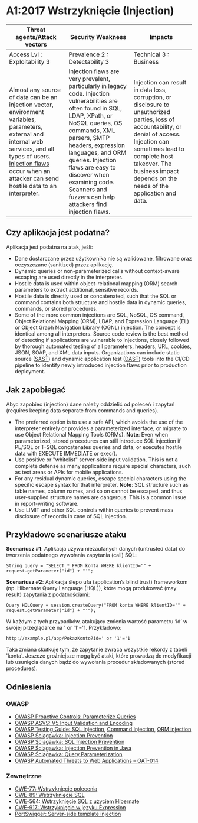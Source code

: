 # A1:2017 Wstrzyknięcie (Injection)

| Threat agents/Attack vectors | Security Weakness           | Impacts               |
| -- | -- | -- |
| Access Lvl : Exploitability 3 | Prevalence 2 : Detectability 3 | Technical 3 : Business |
| Almost any source of data can be an injection vector, environment variables, parameters, external and internal web services, and all types of users. [Injection flaws](https://www.owasp.org/index.php/Injection_Flaws) occur when an attacker can send hostile data to an interpreter. | Injection flaws are very prevalent, particularly in legacy code. Injection vulnerabilities are often found in SQL, LDAP, XPath, or NoSQL queries, OS commands, XML parsers, SMTP headers, expression languages, and ORM queries. Injection flaws are easy to discover when examining code. Scanners and fuzzers can help attackers find injection flaws. |Injection can result in data loss, corruption, or disclosure to unauthorized parties, loss of accountability, or denial of access. Injection can sometimes lead to complete host takeover. The business impact depends on the needs of the application and data.|


## Czy aplikacja jest podatna?

Aplikacja jest podatna na atak, jeśli:

* Dane dostarczane przez użytkownika nie są walidowane, filtrowane oraz oczyszczane (sanitized) przez aplikację.
* Dynamic queries or non-parameterized calls without context-aware escaping are used directly in the interpreter.  
* Hostile data is used within object-relational mapping (ORM) search parameters to extract additional, sensitive records.
* Hostile data is directly used or concatenated, such that the SQL or command contains both structure and hostile data in dynamic queries, commands, or stored procedures.
* Some of the more common injections are SQL, NoSQL, OS command, Object Relational Mapping (ORM), LDAP, and Expression Language (EL) or Object Graph Navigation Library (OGNL) injection. The concept is identical among all interpreters. Source code review is the best method of detecting if applications are vulnerable to injections, closely followed by thorough automated testing of all parameters, headers, URL, cookies, JSON, SOAP, and XML data inputs. Organizations can include static source ([SAST](https://www.owasp.org/index.php/Source_Code_Analysis_Tools)) and dynamic application test ([DAST](https://www.owasp.org/index.php/Category:Vulnerability_Scanning_Tools)) tools into the CI/CD pipeline to identify newly introduced injection flaws prior to production deployment.

## Jak zapobiegać

Abyc zapobiec (injection) dane należy oddzielić od poleceń i zapytań (requires keeping data separate from commands and queries).

* The preferred option is to use a safe API, which avoids the use of the interpreter entirely or provides a parameterized interface, or migrate to use Object Relational Mapping Tools (ORMs). **Note**: Even when parameterized, stored procedures can still introduce SQL injection if PL/SQL or T-SQL concatenates queries and data, or executes hostile data with EXECUTE IMMEDIATE or exec().
* Use positive or "whitelist" server-side input validation. This is not a complete defense as many applications require special characters, such as text areas or APIs for mobile applications.
* For any residual dynamic queries, escape special characters using the specific escape syntax for that interpreter. **Note**: SQL structure such as table names, column names, and so on cannot be escaped, and thus user-supplied structure names are dangerous. This is a common issue in report-writing software.
* Use LIMIT and other SQL controls within queries to prevent mass disclosure of records in case of SQL injection.

## Przykładowe scenariusze ataku 

**Scenariusz #1**: Aplikacja używa niezaufanych danych (untrusted data) do tworzenia podatnego wywołania zapytania (call) SQL:

`String query = "SELECT * FROM konta WHERE klientID='" + request.getParameter("id") + "'";`

**Scenariusz #2**: Aplikacja ślepo ufa (application’s blind trust) frameworkom (np. Hibernate Query Language (HQL)), które mogą produkować (may result) zapytania z podatnościami:

`Query HQLQuery = session.createQuery("FROM konta WHERE klientID='" + request.getParameter("id") + "'");`

W każdym z tych przypadków, atakujący zmienia wartość parametru ‘id’ w swojej przeglądarce na ' or '1'='1. Przykładowo:

`http://example.pl/app/PokazKonto?id=' or '1'='1`

Taka zmiana skutkuje tym, że zapytanie zwraca wszystkie rekordy z tabeli 'konta'. Jeszcze groźniejsze mogą być ataki, które prowadzą do modyfikacji lub usunięcia danych bądź do wywołania procedur składowanych (stored procedures).

## Odniesienia

### OWASP

* [OWASP Proactive Controls: Parameterize Queries](https://www.owasp.org/index.php/OWASP_Proactive_Controls#2:_Parameterize_Queries)
* [OWASP ASVS: V5 Input Validation and Encoding](https://www.owasp.org/index.php/ASVS_V5_Input_validation_and_output_encoding)
* [OWASP Testing Guide: SQL Injection](https://www.owasp.org/index.php/Testing_for_SQL_Injection_(OTG-INPVAL-005)), [Command Injection](https://www.owasp.org/index.php/Testing_for_Command_Injection_(OTG-INPVAL-013)), [ORM injection](https://www.owasp.org/index.php/Testing_for_ORM_Injection_(OTG-INPVAL-007))
* [OWASP Ściągawka: Injection Prevention](https://www.owasp.org/index.php/Injection_Prevention_Cheat_Sheet)
* [OWASP Ściągawka: SQL Injection Prevention](https://www.owasp.org/index.php/SQL_Injection_Prevention_Cheat_Sheet)
* [OWASP Ściągawka: Injection Prevention in Java](https://www.owasp.org/index.php/Injection_Prevention_Cheat_Sheet_in_Java)
* [OWASP Ściągawka: Query Parameterization](https://www.owasp.org/index.php/Query_Parameterization_Cheat_Sheet)
* [OWASP Automated Threats to Web Applications – OAT-014](https://www.owasp.org/index.php/OWASP_Automated_Threats_to_Web_Applications)

### Zewnętrzne

* [CWE-77: Wstrzyknięcie polecenia](https://cwe.mitre.org/data/definitions/77.html)
* [CWE-89: Wstrzyknięcie SQL](https://cwe.mitre.org/data/definitions/89.html)
* [CWE-564: Wstrzyknięcie SQL z użyciem Hibernate](https://cwe.mitre.org/data/definitions/564.html)
* [CWE-917: Wstrzyknięcie w języku Expression](https://cwe.mitre.org/data/definitions/917.html)
* [PortSwigger: Server-side template injection](https://portswigger.net/kb/issues/00101080_serversidetemplateinjection)
